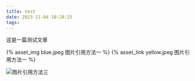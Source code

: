 ```yaml
---
title: test
date: 2023-11-04 10:28:25
tags:
---
```


这是一篇测试文章 

{% asset_img  blue.jpeg 图片引用方法一 %}
{% asset_link  yellow.jpeg 图片引用方法一 %}


![图片引用方法三](blue.jpeg)

